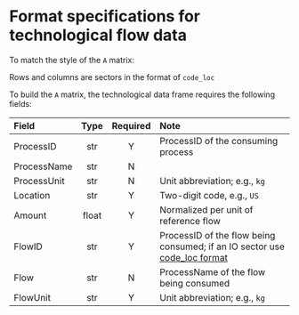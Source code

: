 # Format specifications for technological flow data

To match the style of the `A` matrix:

Rows and columns are sectors in the format of `code_loc`

To build the `A` matrix, the technological data frame requires the following fields:

| Field         | Type  | Required | Note |
|:--------------|:-----:|:--------:|:-----|
| ProcessID     | str   | Y        | ProcessID of the consuming process |
| ProcessName   | str   | N        |      |
| ProcessUnit   | str   | N        | Unit abbreviation; e.g., `kg` |
| Location      | str   | Y        | Two-digit code, e.g., `US` |
| Amount        | float | Y        | Normalized per unit of reference flow |
| FlowID        | str   | Y        | ProcessID of the flow being consumed; if an IO sector use [code_loc format](https://github.com/USEPA/useeior/blob/master/format_specs/Model.md#sector-meta) |
| Flow          | str   | N        | ProcessName of the flow being consumed |
| FlowUnit      | str   | Y        | Unit abbreviation; e.g., `kg` |
